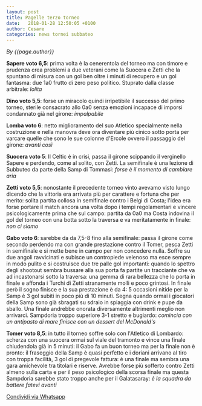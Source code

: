```yaml
---
layout: post
title: Pagelle terzo torneo
date:   2018-01-28 12:50:05 +0100
author: Cesare
categories: news tornei subbateo
---
```


*By {{page.author}}*

**Sapere voto 6,5**: prima volta è la cenerentola del torneo ma con timore e prudenza crea problemi a due veterani come la Suocera e Zetti che la spuntano di misura con un gol ben oltre i minuti di recupero e un gol fantasma: due 1a0 frutto di zero peso politico. Stuprato dalla classe arbitrale: *lolita*

**Dino voto 5,5**: forse un miracolo quindi irripetibile il successo del primo torneo, sterile consacrato allo 0a0 senza emozioni incapace di imporsi condannato già nel girone: *impalpabile*

**Lomba voto 6**: netto miglioramento del suo Atletico specialmente nella costruzione e nella manovra deve ora diventare più cinico sotto porta per varcare quelle che sono le sue colonne d'Ercole ovvero il passaggio del girone: *avanti così*

**Suocera voto 5**: Il Celtic è in crisi, passa il girone scippando il verginello Sapere e perdendo, come al solito, con Zetti. La semifinale è una lezione di Subbuteo da parte della Samp di Tommasi: *forse è il momento di cambiare aria*

**Zetti voto 5,5**: nonostante il precedente torneo vinto avevamo visto lungo dicendo che la vittoria era arrivata più per carattere e fortuna che per merito: solita partita collosa in semifinale contro i Belgi di Costa; l'idea era forse portare il match ancora una volta dopo i tempi regolamentari e vincere psicologicamente prima che sul campo: partita da 0a0 ma Costa indovina il gol del torneo con una botta sotto la traversa e va meritatamente in finale: *non ci siamo*

**Gabo voto 6**: sarebbe da da 7,5-8 fino alla semifinale: passa il girone come secondo perdendo ma con grande prestazione contro il Tomer, pesca Zetti in semifinale e si mette bene in campo per non concedere nulla. Soffre su due angoli ravvicinati e subisce un contropiede velenoso ma esce sempre in modo pulito e si costruisce due tre palle gol importanti: quando lo spettro degli shootout sembra bussare alla sua porta fa partite un tracciante che va ad incastonarsi sotto la traversa: una gemma di rara bellezza che lo porta in finale e affonda i Turchi di Zetti stranamente molli e poco grintosi.
In finale però il sogno finisce e la sua prestazione è da 4: 5 occasioni nitide per la Samp è 3 gol subiti in poco più di 10 minuti. Segna quando ormai i giocatori della Samp sono già sbragati su sdraio in spiaggia con drink e pupe da sballo. Una finale andrebbe onorata diversamente altrimenti meglio non arrivarci. Sampdoria troppo superiore 3-1 stretto e bugiardo: *comincia con un antipasto di mare finisce con un dessert del McDonald's*

**Tomer voto 8,5**: in tutto il torneo soffre solo con l'Atletico di Lombardo: scherza con una suocera ormai sul viale del tramonto e vince una finale chiudendola già in 5 minuti: il Gabo fa un buon torneo ma per la finale non è pronto: il fraseggio della Samp è quasi perfetto e i doriani arrivano al tiro con troppa facilità, 3 gol di pregevole fattura: è una finale ma sembra una gara amichevole tra titolari e riserve. Avrebbe forse più sofferto contro Zetti almeno sulla carta e per il peso psicologico della scorsa finale ma questa Sampdoria sarebbe stato troppo anche per il Galatasaray: *è la squadra da battere fatevi avanti*

<a href="whatsapp://send?text={{page.title}}" data-action="share/whatsapp/share">Condividi via Whatsapp</a>
